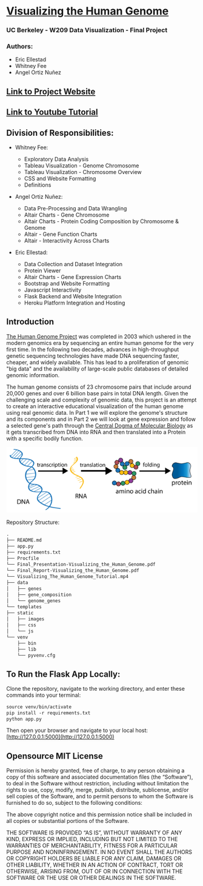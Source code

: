 # [Visualizing the Human Genome](https://human-genome.herokuapp.com/)
### UC Berkeley - W209 Data Visualization - Final Project
### Authors:
- Eric Ellestad
- Whitney Fee
- Angel Ortiz Nuñez


## [Link to Project Website](https://human-genome.herokuapp.com/)

## [Link to Youtube Tutorial](https://www.youtube.com/watch?v=fuKv9W4iKtA)


## Division of Responsibilities:
- Whitney Fee:
  - Exploratory Data Analysis
  - Tableau Visualization - Genome Chromosome
  - Tableau Visualization - Chromosome Overview
  - CSS and Website Formatting
  - Definitions


- Angel Ortiz Nuñez:
  - Data Pre-Processing and Data Wrangling
  - Altair Charts - Gene Chromosome
  - Altair Charts - Protein Coding Composition by Chromosome & Genome
  - Altair - Gene Function Charts
  - Altair - Interactivity Across Charts


- Eric Ellestad:
  - Data Collection and Dataset Integration
  - Protein Viewer
  - Altair Charts - Gene Expression Charts
  - Bootstrap and Website Formatting
  - Javascript Interactivity
  - Flask Backend and Website Integration
  - Heroku Platform Integration and Hosting



## Introduction

[The Human Genome Project](https://www.genome.gov/human-genome-project) was completed in 2003 which ushered in the modern genomics era by sequencing an entire human genome for the very first time. In the following two decades, advances in high-throughput genetic sequencing technologies have made DNA sequencing faster, cheaper, and widely available. This has lead to a proliferation of genomic "big data" and the availability of large-scale public databases of detailed genomic information.

The human genome consists of 23 chromosome pairs that include around 20,000 genes and over 6 billion base pairs in total DNA length. Given the challenging scale and complexity of genomic data, this project is an attempt to create an interactive educational visualization of the human genome using real genomic data. In Part 1 we will explore the genome's structure and its components and in Part 2 we will look at gene expression and follow a selected gene's path through the [Central Dogma of Molecular Biology](https://en.wikipedia.org/wiki/Central_dogma_of_molecular_biology) as it gets transcribed from DNA into RNA and then translated into a Protein with a specific bodily function.


![](static/images/central_dogma.png)


Repository Structure:
```
.
├── README.md
├── app.py
├── requirements.txt
├── Procfile
└── Final_Presentation-Visualizing_the_Human_Genome.pdf
└── Final_Report-Visualizing_the_Human_Genome.pdf
└── Visualizing_The_Human_Genome_Tutorial.mp4
├── data
│   ├── genes
│   ├── gene_composition
│   └── genome_genes
└── templates
├── static
│   ├── images
│   ├── css
│   └── js
└── venv
    ├── bin
    ├── lib
    └── pyvenv.cfg
```

## To Run the Flask App Locally:

Clone the repository, navigate to the working directory, and enter these commands into your terminal:
```
source venv/bin/activate
pip install -r requirements.txt
python app.py
```

Then open your browser and navigate to your local host: [http://127.0.0.1:5000](http://127.0.0.1:5000)


## Opensource MIT License

Permission is hereby granted, free of charge, to any person obtaining a copy of this software and associated documentation files (the “Software”), to deal in the Software without restriction, including without limitation the rights to use, copy, modify, merge, publish, distribute, sublicense, and/or sell copies of the Software, and to permit persons to whom the Software is furnished to do so, subject to the following conditions:

The above copyright notice and this permission notice shall be included in all copies or substantial portions of the Software.

THE SOFTWARE IS PROVIDED “AS IS”, WITHOUT WARRANTY OF ANY KIND, EXPRESS OR IMPLIED, INCLUDING BUT NOT LIMITED TO THE WARRANTIES OF MERCHANTABILITY, FITNESS FOR A PARTICULAR PURPOSE AND NONINFRINGEMENT. IN NO EVENT SHALL THE AUTHORS OR COPYRIGHT HOLDERS BE LIABLE FOR ANY CLAIM, DAMAGES OR OTHER LIABILITY, WHETHER IN AN ACTION OF CONTRACT, TORT OR OTHERWISE, ARISING FROM, OUT OF OR IN CONNECTION WITH THE SOFTWARE OR THE USE OR OTHER DEALINGS IN THE SOFTWARE.
